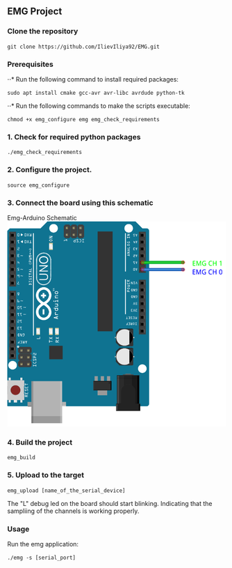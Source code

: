 ## EMG Project

### Clone the repository

    git clone https://github.com/IlievIliya92/EMG.git

### Prerequisites

⋅⋅* Run the following command to install required packages:

    sudo apt install cmake gcc-avr avr-libc avrdude python-tk

⋅⋅* Run the following commands to make the scripts executable:

    chmod +x emg_configure emg emg_check_requirements

### 1. Check for required python packages
    ./emg_check_requirements

### 2. Configure the project.
    source emg_configure

### 3. Connect the board using this schematic

Emg-Arduino Schematic
![alt text](https://github.com/IlievIliya92/EMG/blob/master/source/emg_arduino/schematic/EMG_Arduino.png
 "Emg Arduino schemtaic")

### 4. Build the project
    emg_build

### 5. Upload to the target
    emg_upload [name_of_the_serial_device]

The "L" debug led on the board should start blinking. Indicating
that the sampliing of the channels is working properly.

### Usage
Run the emg application:

    ./emg -s [serial_port]
